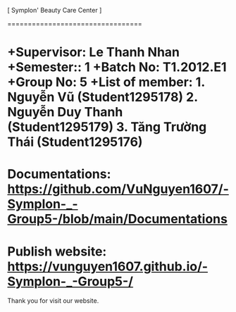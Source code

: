 [ Symplon' Beauty Care Center ]

=================================


+Supervisor: Le Thanh Nhan
+Semester:: 1
+Batch No: T1.2012.E1
+Group No: 5
+List of member:
            1. Nguyễn Vũ (Student1295178)
            2. Nguyễn Duy Thanh (Student1295179)
            3. Tăng Trường Thái (Student1295176)
===================================
Documentations: https://github.com/VuNguyen1607/-Symplon-_-Group5-/blob/main/Documentations
====================================
Publish website: https://vunguyen1607.github.io/-Symplon-_-Group5-/
====================================
Thank you for visit our website.

